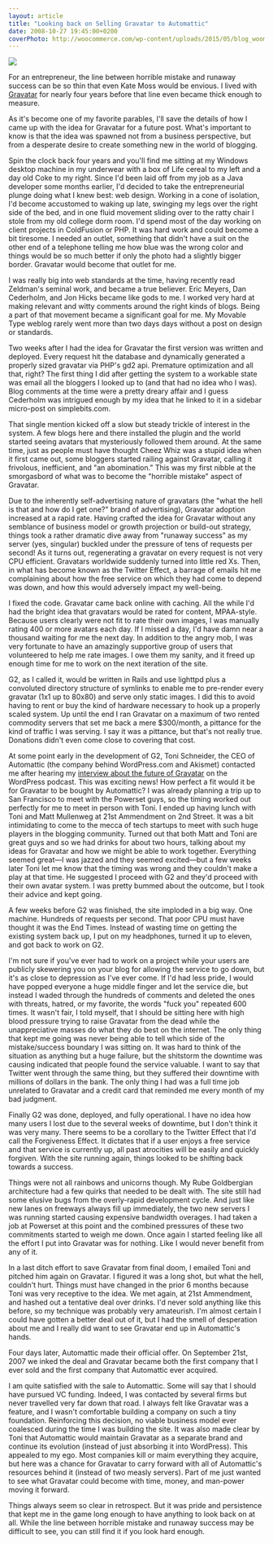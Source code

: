 ```yaml
---
layout: article
title: "Looking back on Selling Gravatar to Automattic"
date: 2008-10-27 19:45:00+0200
coverPhoto: http://woocommerce.com/wp-content/uploads/2015/05/blog_woomattic_v2@2x.jpg
---
```

![](http://woocommerce.com/wp-content/uploads/2015/05/blog_woomattic_v2@2x.jpg)

For an entrepreneur, the line between horrible mistake and runaway success can
be so thin that even Kate Moss would be envious. I lived with
[Gravatar](http://gravatar.com/) for nearly four years before that line even
became thick enough to measure.

As it's become one of my favorite parables, I'll save the details of how I came
up with the idea for Gravatar for a future post. What's important to know is
that the idea was spawned not from a business perspective, but from a desperate
desire to create something new in the world of blogging.

Spin the clock back four years and you'll find me sitting at my Windows desktop
machine in my underwear with a box of Life cereal to my left and a day old Coke
to my right. Since I'd been laid off from my job as a Java developer some months
earlier, I'd decided to take the entrepreneurial plunge doing what I knew best:
web design. Working in a cone of isolation, I'd become accustomed to waking up
late, swinging my legs over the right side of the bed, and in one fluid movement
sliding over to the ratty chair I stole from my old college dorm room. I'd spend
most of the day working on client projects in ColdFusion or PHP. It was hard
work and could become a bit tiresome. I needed an outlet, something that didn't
have a suit on the other end of a telephone telling me how blue was the wrong
color and things would be so much better if only the photo had a slightly bigger
border. Gravatar would become that outlet for me.

I was really big into web standards at the time, having recently read Zeldman's
seminal work, and became a true believer. Eric Meyers, Dan Cederholm, and Jon
Hicks became like gods to me. I worked very hard at making relevant and witty
comments around the right kinds of blogs. Being a part of that movement became a
significant goal for me. My Movable Type weblog rarely went more than two days
days without a post on design or standards.

Two weeks after I had the idea for Gravatar the first version was written and
deployed. Every request hit the database and dynamically generated a properly
sized gravatar via PHP's gd2 api. Premature optimization and all that, right?
The first thing I did after getting the system to a workable state was email all
the bloggers I looked up to (and that had no idea who I was). Blog comments at
the time were a pretty dreary affair and I guess Cederholm was intrigued enough
by my idea that he linked to it in a sidebar micro-post on simplebits.com.

That single mention kicked off a slow but steady trickle of interest in the
system. A few blogs here and there installed the plugin and the world started
seeing avatars that mysteriously followed them around. At the same time, just as
people must have thought Cheez Whiz was a stupid idea when it first came out,
some bloggers started railing against Gravatar, calling it frivolous,
inefficient, and "an abomination." This was my first nibble at the smorgasbord
of what was to become the "horrible mistake" aspect of Gravatar.

Due to the inherently self-advertising nature of gravatars (the "what the hell
is that and how do I get one?" brand of advertising), Gravatar adoption
increased at a rapid rate. Having crafted the idea for Gravatar without any
semblance of business model or growth projection or build-out strategy, things
took a rather dramatic dive away from "runaway success" as my server (yes,
singular) buckled under the pressure of tens of requests per second! As it turns
out, regenerating a gravatar on every request is not very CPU efficient.
Gravatars worldwide suddenly turned into little red Xs. Then, in what has become
known as the Twitter Effect, a barrage of emails hit me complaining about how
the free service on which they had come to depend was down, and how this would
adversely impact my well-being.

I fixed the code. Gravatar came back online with caching. All the while I'd had
the bright idea that gravatars would be rated for content, MPAA-style. Because
users clearly were not fit to rate their own images, I was manually rating 400
or more avatars each day. If I missed a day, I'd have damn near a thousand
waiting for me the next day. In addition to the angry mob, I was very fortunate
to have an amazingly supportive group of users that volunteered to help me rate
images. I owe them my sanity, and it freed up enough time for me to work on the
next iteration of the site.

G2, as I called it, would be written in Rails and use lighttpd plus a convoluted
directory structure of symlinks to enable me to pre-render every gravatar (1x1
up to 80x80) and serve only static images. I did this to avoid having to rent or
buy the kind of hardware necessary to hook up a properly scaled system. Up until
the end I ran Gravatar on a maximum of two rented commodity servers that set me
back a mere $300/month, a pittance for the kind of traffic I was serving. I say
it was a pittance, but that's not really true. Donations didn't even come close
to covering that cost.

At some point early in the development of G2, Toni Schneider, the CEO of
Automattic (the company behind WordPress.com and Akismet) contacted me after
hearing my [interview about the future of
Gravatar](http://blog.gravatar.com/2007/10/18/automattic-gravatar/) on the
WordPress podcast. This was exciting news! How perfect a fit would it be for
Gravatar to be bought by Automattic? I was already planning a trip up to San
Francisco to meet with the Powerset guys, so the timing worked out perfectly for
me to meet in person with Toni. I ended up having lunch with Toni and Matt
Mullenweg at 21st Ammendment on 2nd Street. It was a bit intimidating to come to
the mecca of tech startups to meet with such huge players in the blogging
community. Turned out that both Matt and Toni are great guys and so we had
drinks for about two hours, talking about my ideas for Gravatar and how we might
be able to work together. Everything seemed great&#8212;I was jazzed and they
seemed excited&#8212;but a few weeks later Toni let me know that the timing was
wrong and they couldn't make a play at that time. He suggested I proceed with G2
and they'd proceed with their own avatar system. I was pretty bummed about the
outcome, but I took their advice and kept going.

A few weeks before G2 was finished, the site imploded in a big way. One machine.
Hundreds of requests per second. That poor CPU must have thought it was the End
Times. Instead of wasting time on getting the existing system back up, I put on
my headphones, turned it up to eleven, and got back to work on G2.

I'm not sure if you've ever had to work on a project while your users are
publicly skewering you on your blog for allowing the service to go down, but
it's as close to depression as I've ever come. If I'd had less pride, I would
have popped everyone a huge middle finger and let the service die, but instead I
waded through the hundreds of comments and deleted the ones with threats,
hatred, or my favorite, the words "fuck you" repeated 600 times. It wasn't fair,
I told myself, that I should be sitting here with high blood pressure trying to
raise Gravatar from the dead while the unappreciative masses do what they do
best on the internet. The only thing that kept me going was never being able to
tell which side of the mistake/success boundary I was sitting on. It was hard to
think of the situation as anything but a huge failure, but the shitstorm the
downtime was causing indicated that people found the service valuable. I want to
say that Twitter went through the same thing, but they suffered their downtime
with millions of dollars in the bank. The only thing I had was a full time job
unrelated to Gravatar and a credit card that reminded me every month of my bad
judgment.

Finally G2 was done, deployed, and fully operational. I have no idea how many
users I lost due to the several weeks of downtime, but I don't think it was very
many. There seems to be a corollary to the Twitter Effect that I'd call the
Forgiveness Effect. It dictates that if a user enjoys a free service and that
service is currently up, all past atrocities will be easily and quickly
forgiven. With the site running again, things looked to be shifting back towards
a success.

Things were not all rainbows and unicorns though. My Rube Goldbergian
architecture had a few quirks that needed to be dealt with. The site still had
some elusive bugs from the overly-rapid development cycle. And just like new
lanes on freeways always fill up immediately, the two new servers I was running
started causing expensive bandwidth overages. I had taken a job at Powerset at
this point and the combined pressures of these two commitments started to weigh
me down. Once again I started feeling like all the effort I put into Gravatar
was for nothing. Like I would never benefit from any of it.

In a last ditch effort to save Gravatar from final doom, I emailed Toni and
pitched him again on Gravatar. I figured it was a long shot, but what the hell,
couldn't hurt. Things must have changed in the prior 6 months because Toni was
very receptive to the idea. We met again, at 21st Ammendment, and hashed out a
tentative deal over drinks. I'd never sold anything like this before, so my
technique was probably very amateurish. I'm almost certain I could have gotten a
better deal out of it, but I had the smell of desperation about me and I really
did want to see Gravatar end up in Automattic's hands.

Four days later, Automattic made their official offer. On September 21st, 2007
we inked the deal and Gravatar became both the first company that I ever sold
and the first company that Automattic ever acquired.

I am quite satisfied with the sale to Automattic. Some will say that I should
have pursued VC funding. Indeed, I was contacted by several firms but never
travelled very far down that road. I always felt like Gravatar was a feature,
and I wasn't comfortable building a company on such a tiny foundation.
Reinforcing this decision, no viable business model ever coalesced during the
time I was building the site. It was also made clear by Toni that Automattic
would maintain Gravatar as a separate brand and continue its evolution (instead
of just absorbing it into WordPress). This appealed to my ego. Most companies
kill or maim everything they acquire, but here was a chance for Gravatar to
carry forward with all of Automattic's resources behind it (instead of two
measly servers). Part of me just wanted to see what Gravatar could become with
time, money, and man-power moving it forward.

Things always seem so clear in retrospect. But it was pride and persistence that
kept me in the game long enough to have anything to look back on at all. While
the line between horrible mistake and runaway success may be difficult to see,
you can still find it if you look hard enough.
